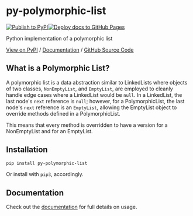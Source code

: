 # py-polymorphic-list

[![Publish to PyPI](https://github.com/keshprad/py_polymorphic_list/actions/workflows/publish.yml/badge.svg)](https://github.com/keshprad/py-polymorphic-list/actions/workflows/publish.yml)[![Deploy docs to GitHub Pages](https://github.com/keshprad/py_polymorphic_list/actions/workflows/docs.yml/badge.svg)](https://github.com/keshprad/py-polymorphic-list/actions/workflows/docs.yml)

Python implementation of a polymorphic list

[View on PyPI](https://pypi.org/project/py-polymorphic-list/) / [Documentation](https://keshprad.github.io/py-polymorphic-list/) / [GitHub Source Code](https://github.com/keshprad/py-polymorphic-list/)

## What is a Polymorphic List?

A polymorphic list is a data abstraction similar to LinkedLists where objects of two classes, `NonEmptyList`, and `EmptyList`, are employed to cleanly handle edge cases where a LinkedList would be `null`. In a LinkedList, the last node's `next` reference is `null`; however, for a PolymorphicList, the last node's `next` reference is an `EmptyList`, allowing the EmptyList object to override methods defined in a PolymorphicList.

This means that every method is overridden to have a version for a NonEmptyList and for an EmptyList.

## Installation

```bash
pip install py-polymorphic-list
```

Or install with `pip3`, accordingly.

## Documentation

Check out the [documentation](https://keshprad.github.io/py-polymorphic-list/) for full details on usage.
